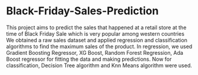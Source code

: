 # Black-Friday-Sales-Prediction
This project aims to predict the sales that happened at a retail store at the time of Black Friday Sale which is very popular among western countries
We obtained a raw sales dataset and applied regression and classification algorithms to find the maximum sales of the product.
In regression, we used Gradient Boosting Regressor, XG Boost, Random Forest Regression, Ada Boost regressor for fitting the data and making predictions.
Now for classification, Decision Tree algorithm and Knn Means algorithm were used.
